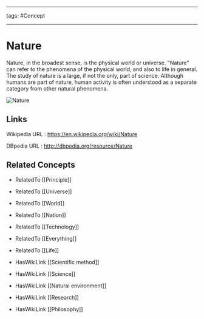 




---

tags: #Concept

---
# Nature


Nature, in the broadest sense, is the physical world or universe. "Nature" can refer to the phenomena of the physical world, and also to life in general. The study of nature is a large, if not the only, part of science. Although humans are part of nature, human activity is often understood as a separate category from other natural phenomena.

![Nature](http://commons.wikimedia.org/wiki/Special:FilePath/Shaqi_jrvej.jpg?width=300)


## Links


Wikipedia URL : https://en.wikipedia.org/wiki/Nature

DBpedia URL : http://dbpedia.org/resource/Nature


## Related Concepts


- RelatedTo [[Principle]]

- RelatedTo [[Universe]]

- RelatedTo [[World]]

- RelatedTo [[Nation]]

- RelatedTo [[Technology]]

- RelatedTo [[Everything]]

- RelatedTo [[Life]]

- HasWikiLink [[Scientific method]]

- HasWikiLink [[Science]]

- HasWikiLink [[Natural environment]]

- HasWikiLink [[Research]]

- HasWikiLink [[Philosophy]]